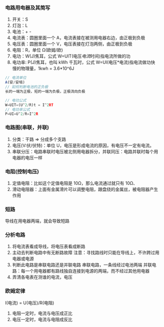 ### 电路用电器及其简写

1. 开关：S
2. 灯泡：L
3. 电池：+ -
4. 电流表：圆圈里面一个 A，电流表接在被测用电器右边，由正极到负极
5. 电压表：圆圈里面一个 V，电压表接在灯泡两侧，由正极到负极
6. 电阻：R，单位 Ω(欧姆/欧)
7. 电功：W(J)焦耳，公式 W=UIT(电压*电流*时间)指电流所做的功
8. 电功率: P(J)焦耳，也叫 kWh 千瓦时，公式 W=UI(电压\*电流)指电流做功快慢的物理量，1kwh = 3.6\*10^6J

```js
// 电流单位
A(安/安培)
// 如何判断电池的正负极
长的一端为正极，短的一端为负极，正极流向负极

// 电功公式
W=UIT=(U^2/R)t = I^2RT
// 电功率公式
P=UI=U^2/R=I^2R
```

### 电路图(串联，并联)

1. 分类：干路 => 分成多个支路
2. 电压(V:伏/伏特)：单位 U，电压是形成电流的原因，有电压不一定有电流。
3. 串联分压：电路串联时电压被北侧用电器拆分，并联同压：电路并联时每个用电器的电压一样

### 电阻(控制电压)

1. 定值电阻：比如这个定值电阻是 10Ω，那么电流通过就只有 10Ω、
2. 滑动电阻器：上面有金属滑片可以调整电阻，跟盘绕的金属丝，被电阻器产生作用

### 短路

导线在用电器两端，就会导致短路

### 分析电路

1. 将电流表看成导线，将电压表看成断路
2. 主动去判断电路中有无断路故障
   注意：寻找路线时只能在导线上，不许跨过用电器或电源
3. 判断此电路是串联电路还是并联电路
   串联电路，一条线经过电池两端
   并联电路：每一个用电器都有路线独自连接到电源的两端，而不经过其他用电器
4. 弄清各电表在测谁的电流，电压

### 欧姆定律

I(电流) = U(电压)/R(电阻)

1. 电阻一定时，电流与电压成正比
2. 电压一定时，电流与电阻成反比
